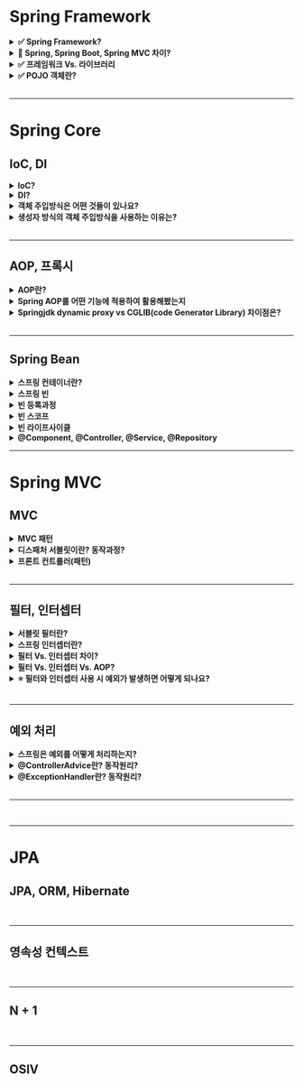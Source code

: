 # Spring Framework

<details>
    <summary><b>✅ Spring Framework?</b></summary>

- 자바 엔터프라이즈 개발을 편하게 해주는 **경량급 오픈소스 애플리케이션 프레임워크**
- 엔터프라이즈 애플리케이션을 개발하는데 필요한 인프라를 제공함으로써, 개발자는 비즈니스 로직에만 집중할 수 있다. 
- 스프링의 프레임워크의 중요한 특징으로는 `의존성 주입`, `제어의 역전` 등이 있다.  

---

### Spring 

- 자바 엔터프라이즈 개발을 편하게 해주는 **경량급 오픈소스 애플리케이션 프레임워크**
- **Lightweight Java Applicaion Framework**
  - 목표: POJO 기반(경량급)의 엔터프라이즈 애플리케이션 개발을 쉽고 편하게 할 수 있게한다.
  - 자바 애플리케이션을 개발하는데 필요한 인프라를 제공 👉 개발자는 애플리케이션 비즈니스 로직에 집중할 수 있게 된다.
- 동적인 웹 사이트를 개발하기 위한 여러 가지 서비스를 제공한다.

> 💡 자바 엔터프라이즈
>  - 웹 프로그래밍에 필요한 기능을 다수 포함
>  - JSP, Servlet, JDBC 등

</details>

<details>
    <summary><b>🔼 Spring, Spring Boot, Spring MVC 차이?</b></summary>


---

- `Spring`
  - POJO 객체 기반의 엔터프라이즈 애플리케이션 개발을 쉽고 편하게 할 수 있게하는 프레임워크
  - `DI`, `IoC`를 적절히 사용해서 느슨하게 결합된 애플리케이션을 개발할 수 있게함.
  - 문제: 스프링 기반으로 개발을 할 때 **필요한 라이브러리를 등록하기 위한 많은 설정을 필요로 한다.** 
    - 라이브러리간 종속성, 버전 호환성 등을 신경써야함

- `Spring Boot` 
  - 스프링 프레임워크의 모듈
  - 스프링에서 제공하는 **많은 라이브러리를 기본 설정 값으로 자동으로 설정**할 수 있게 해준다.
    - 👉 Spring MVC 역시 편하게 사용할 수 있도록 해준다.
  - **개발자는 종속성이나 버전 호환성에 대해 걱정할 필요가 없게 됨**

- `Spring MVC`
  - MVC 패턴을 구현할 수 있도록 지원해주는 스프링 '프레임워크'

--- 

- [Spring Boot vs. Spring MVC vs. Spring 의 비교](https://blog.naver.com/PostView.nhn?isHttpsRedirect=true&blogId=sthwin&logNo=221271008423&parentCategoryNo=&categoryNo=50&viewDate=&isShowPopularPosts=true&from=search)

</details>

<details>
    <summary><b>✅ 프레임워크 Vs. 라이브러리</b></summary>

- 공통점
  - 둘 다 **다른 누군가가 작성해둔 코드**, 프로젝트를 위해서 가져다 쓴다.
- 차이점
  - **프로그램 `제어의 주도권`이 누구한테 있느냐**
- `프레임워크`
  - 이미 정해진 규칙에 따라 코드를 작성하고, 프레임워크가 내가 작성한 코드를 호출하여 프로그램을 제어 
  - 라이브러리를 포함
  - `JUnit5`를 사용하여 코드를 작성하고, 실행은 Junit의  `@Test` 어노테이션이 대신해준다.  
- `라이브러리`
  - 내가 코드를 호출해서 컨트롤하는 거면 라이브러리. 

![](https://img1.daumcdn.net/thumb/R1280x0/?scode=mtistory2&fname=https%3A%2F%2Fblog.kakaocdn.net%2Fdn%2FXs3xz%2FbtqHByulBdl%2Fku7QE8veHKu4qzKeWkIPVk%2Fimg.png)

---

- https://www.youtube.com/watch?v=t9ccIykXTCM
- https://nhj12311.tistory.com/382


</details>

<details>
    <summary><b>✅ POJO 객체란?</b></summary>

- 프레임워크 인터페이스나 클래스를 구현하거나 확장하지 않은 단순 클래스
- Java에서 제공하는 기본 API외에는 종속되지 않아 코드가 간결하고 테스트 자동화에 유리
- Spring에서는 도메인과 비즈니스 로직을 수행하는 대상 이 POJO 대상이 될 수 있다. 

</details>

<br>

---

# Spring Core

## IoC, DI

<details>
    <summary><b>IoC?</b></summary>
</details>

<details>
    <summary><b>DI?</b></summary>
</details>

<details>
    <summary><b>객체 주입방식은 어떤 것들이 있나요?</b></summary>
</details>

<details>
    <summary><b>생성자 방식의 객체 주입방식을 사용하는 이유는?</b></summary>
</details>

<br>

---

## AOP, 프록시

<details>
    <summary><b>AOP란?</b></summary>
</details>

<details>
    <summary><b>Spring AOP를 어떤 기능에 적용하여 활용해봤는지</b></summary>
</details>

<details>
    <summary><b>Springjdk dynamic proxy vs CGLIB(code Generator Library) 차이점은?</b></summary>
</details>

<br>

---


## Spring Bean

<details>
    <summary><b>스프링 컨테이너란?</b></summary>
</details>

<details>
    <summary><b>스프링 빈</b></summary>
</details>

<details>
    <summary><b>빈 등록과정</b></summary>
</details>

<details>
    <summary><b>빈 스코프</b></summary>
</details>

<details>
    <summary><b>빈 라이프사이클</b></summary>
</details>

<details>
    <summary><b>@Component, @Controller, @Service, @Repository</b></summary>
</details>

---

# Spring MVC

## MVC

<details>
    <summary><b>MVC 패턴</b></summary>
</details>

<details>
    <summary><b>디스패처 서블릿이란? 동작과정?</b></summary>
</details>

<details>
    <summary><b>프론트 컨트롤러(패턴)</b></summary>
</details>

<br>

---


## 필터, 인터셉터 

<details>
    <summary><b>서블릿 필터란?</b></summary>

- 서블릿에서 제공하는 기능으로, 디스패처 서블릿에 요청이 전달되기 전/후 에 URL 패턴에 맞는 요청에 대해 부가작업을 처리할 수 있는 기능 제공

- `웹 컨테이너`에서 관리

- 용도
  - 모든 요청에 대한 로깅/검사
  - 이미지/데이터 압축, 문자열 인코딩

</details>

<details>
    <summary><b>스프링 인터셉터란?</b></summary>

- Spring이 제공하는 기술로써, 디스패처 서블릿이 컨트롤러를 호출하기 전과 후에 요청과 응답을 참조하거나 가공할 수 있는 기능을 제공.

- `스프링 컨테이너`에서 관리 
  - `@ControllerAdvice`, `@ExceptionHandler` 와 같은 스프링에서 제공하는 예외처리 사용 가능.
  
- 용도
  - API 호출에 대한 로깅/검사
  - Controller로 넘겨주는 데이터의 가공

</details>

<details>
    <summary><b>필터 Vs. 인터셉터 차이?</b></summary>

- **관리하는 컨테이너**가 다르다.
  - 필터는 웹 컨테이너
  - 인터셉터는 스프링 컨테이너에서 관리

- **Spring 예외 처리 적용 여부**

- **HttpServletRequest, Response 객체 조작 여부** 
  - 필터는 가능
  - 인터셉터는 불가능

</details>

<details>
    <summary><b>필터 Vs. 인터셉터 Vs. AOP?</b></summary>
</details>

<details>
    <summary><b>⭐️ 필터와 인터셉터 사용 시 예외가 발생하면 어떻게 되나요?</b></summary>
</details>


<br>

---


## 예외 처리

<details>
    <summary><b>스프링은 예외를 어떻게 처리하는지?</b></summary>
</details>

<details>
    <summary><b>@ControllerAdvice란? 동작원리?</b></summary>
</details>

<details>
    <summary><b>@ExceptionHandler란? 동작원리?</b></summary>
</details>


<br>

---

<br>

---

# JPA

## JPA, ORM, Hibernate

<br>

---

## 영속성 컨텍스트

<br>

---

## N + 1

<br>

---

## OSIV
